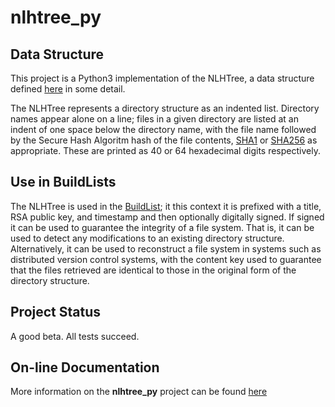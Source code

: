 # nlhtree_py

## Data Structure

This project is a Python3 implementation of the NLHTree, a data structure
defined
[here](https://jddixon.github.io/xlattice/nlhTree.html)
in some detail.

The NLHTree represents a directory structure as
an indented list.  Directory names appear alone on a line; files
in a given directory are listed at an indent of one space below
the directory name, with the file name followed by the
Secure Hash Algoritm hash of the file contents,
[SHA1](https://en.wikipedia.org/wiki/SHA-1) or
[SHA256](https://en.wikipedia.org/wiki/SHA-2)
as appropriate.  These are printed as 40 or 64 hexadecimal digits
respectively.

## Use in BuildLists

The NLHTree is used in the
[BuildList](https://jddixon.github.com/xlattice/buildList.html);
it this context it is prefixed with a title, RSA public key, and
timestamp and then optionally digitally signed.  If signed it can
be used to guarantee the integrity of a file system.  That is, it
can be used to detect any modifications to an existing directory
structure.  Alternatively, it can be used to reconstruct a file
system in systems such as distributed version control systems,
with the content key used to guarantee that the files retrieved
are identical to those in the original form of the directory structure.

## Project Status

A good beta.  All tests succeed.

## On-line Documentation

More information on the **nlhtree_py** project can be found
[here](https://jddixon.github.io/nlhtree_py)
